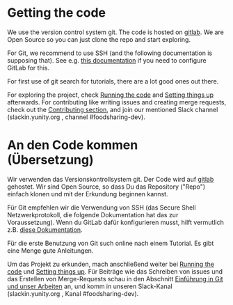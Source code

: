 # Getting the code

We use the version control system git.
The code is hosted on [gitlab](https://gitlab.com/foodsharing-dev/foodsharing).
We are Open Source so you can just clone the repo and start exploring.

For Git, we recommend to use SSH (and the following documentation is supposing that). See e.g. [this documentation](https://docs.gitlab.com/ce/ssh/README.html) if you need to configure GitLab for this.

For first use of git search for tutorials, there are a lot good ones out there.

For exploring the project, check [Running the code](running-the-code.md) and [Setting things up](setting-things-up.md) afterwards. For contributing like writing issues and creating merge requests, check out the [Contributing section](contributing.md), and join our mentioned Slack channel (slackin.yunity.org , channel #foodsharing-dev).


# An den Code kommen (Übersetzung)

Wir verwenden das Versionskontrollsystem git.
Der Code wird auf [gitlab](https://gitlab.com/foodsharing-dev/foodsharing) gehostet.
Wir sind Open Source, so dass Du das Repository ("Repo") einfach klonen und mit der Erkundung beginnen kannst.

Für Git empfehlen wir die Verwendung von SSH (das Secure Shell Netzwerkprotokoll, die folgende Dokumentation hat das zur Voraussetzung). Wenn du GitLab dafür konfigurieren musst, hilft vermutlich z.B. [diese Dokumentation](https://docs.gitlab.com/ce/ssh/README.html).

Für die erste Benutzung von Git such online nach einem Tutorial. Es gibt eine Menge gute Anleitungen.

Um das Projekt zu erkunden, mach anschließend weiter bei [Running the code](running-the-code.md) und [Setting things up](setting-things-up.md). Für Beiträge wie das Schreiben von issues und das Erstellen von Merge-Requests schau in den Abschnitt [Einführung in Git und unser Arbeiten](contributing_DE.md) an, und komm in unseren Slack-Kanal (slackin.yunity.org , Kanal #foodsharing-dev).
